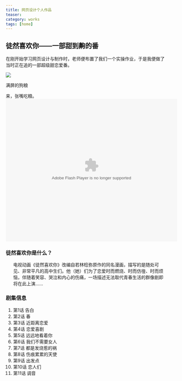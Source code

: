 ```yaml
---
title: 网页设计个人作品
teaser: 
category: works
tags: [home]
---
```


徒然喜欢你——一部甜到齁的番
--------------------------------------

在刚开始学习网页设计与制作时，老师便布置了我们一个实操作业，于是我便做了当时正在追的一部超级甜恋爱番。
<!-- 网上找的图 -->
<html class="no-js" lang="en">
	<head>
		<meta charset="utf-8">
		<title>徒然喜欢你</title>
		<meta name="description" content="来，张嘴吃粮">
		<meta name="viewport" content="width=device-width">
		<link rel="stylesheet" href="css/styles.css">
	</head>
	<body>
		<div class="Header">
			<a href="/" class="LogoWrapper"><img src="http://dl.image.so.com/d?imgurl=http%3A%2F%2F5b0988e595225.cdn.sohucs.com%2Fimages%2F20170708%2Fcd01bce1832b4941bd669e00bfc6e4c4.png&purl=http%3A%2F%2Fwww.sohu.com%2Fa%2F155577660_609435&key=2ba1d87d23" /></a>
			<p class="Strap">满屏的狗粮</p>
		</div>
		<div class="IntroWrapper">
			<p class="IntroText">来，张嘴吃粮。
		            <!-- 根据 https://www.bilibili.com/bangumi/play/ep113295  -->
			   <embed height="452" width="544" quality="high" allowfullscreen="true" type="application/x-shockwave-flash" src="https://static-s.bilibili.com/miniloader.swf" >
			</div>
			</div>
		</div>
		<div class="Ingredients">
			<h3 class="SubHeader">徒然喜欢你是什么？</h3>
			<ul>
				电视动画《徒然喜欢你》改编自若林稔弥原作的同名漫画，描写的是随处可见、非常平凡的高中生们。他（她）们为了恋爱时而燃烧、时而仿徨、时而烦恼，伴随着笑容、哭泣和内心的伤痛，一场描述无法取代青春生活的群像剧即将在此上演……
			</ul>
		</div>
		<div class="HowToMake">
			<h3 class="SubHeader">剧集信息</h3>
			<ol class="MethodWrapper">
			    <li>第1话 告白</li>
			    <li>第2话 春</li>
		            <li>第3话 近距离恋爱</li>
			    <li>第4话 恋爱喜剧</li>
			    <li>第5话 远远地看着你</li>
		            <li>第6话 我们不需要女人</li>
			    <li>第7话 都是发烧惹的祸 </li> 
		            <li>第8话 伤痕累累的天使</li>
			    <li>第9话 出发点</li>
			    <li>第10话 恋人们</li>
			    <li>第11话 调音</li>
			</ol>
		</div>
	

